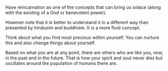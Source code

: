 Have reincarnation as one of the concepts that can bring us solace (along with the existing of a God or benevolent power).

However note that it is better to understand it in a different way than presented by hindusim and buddhism. It is a more fluid concept.

Think about what you find most precious within yourself. You can nurture this and also change things about yourself.

Based on what you are at any point, there are others who are like you, now, in the past and in the future. That is how your spirit and soul never dies but oscillates around the population of humans there are.
